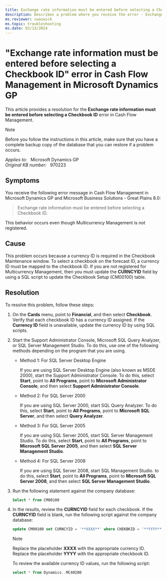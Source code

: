 ```yaml
---
title: Exchange rate information must be entered before selecting a Checkbook ID error in Cash Flow Management 
description: Describes a problem where you receive the error - Exchange rate information must be entered before selecting a Checkbook ID in Cash Flow Management in Microsoft Dynamics GP. A resolution is provided.
ms.reviewer: cwaswick
ms.topic: troubleshooting
ms.date: 03/13/2024
---
```

# "Exchange rate information must be entered before selecting a Checkbook ID" error in Cash Flow Management in Microsoft Dynamics GP

This article provides a resolution for the **Exchange rate information must be entered before selecting a Checkbook ID** error in Cash Flow Management.

> [!NOTE]
> Before you follow the instructions in this article, make sure that you have a complete backup copy of the database that you can restore if a problem occurs.

_Applies to:_ &nbsp; Microsoft Dynamics GP  
_Original KB number:_ &nbsp; 970223

## Symptoms

You receive the following error message in Cash Flow Management in Microsoft Dynamics GP and Microsoft Business Solutions - Great Plains 8.0:

> Exchange rate information must be entered before selecting a Checkbook ID.

This behavior occurs even though Multicurrency Management is not registered.

## Cause

This problem occurs because a currency ID is required in the Checkbook Maintenance window. To select a checkbook on the forecast ID, a currency ID must be mapped to the checkbook ID. If you are not registered for Multicurrency Management, then you must update the **CURNCYID** field by using a SQL script to update the Checkbook Setup (CM00100) table.

## Resolution

To resolve this problem, follow these steps:

1. On the **Cards** menu, point to **Financial**, and then select **Checkbook**. Verify that each checkbook ID has a currency ID assigned. If the **Currency ID** field is unavailable, update the currency ID by using SQL scripts.

2. Start the Support Administrator Console, Microsoft SQL Query Analyzer, or SQL Server Management Studio. To do this, use one of the following methods depending on the program that you are using.

    - Method 1: For SQL Server Desktop Engine

      If you are using SQL Server Desktop Engine (also known as MSDE 2000), start the Support Administrator Console. To do this, select **Start**, point to **All Programs**, point to **Microsoft Administrator Console**, and then select **Support Administrator Console**.

    - Method 2: For SQL Server 2000

      If you are using SQL Server 2000, start SQL Query Analyzer. To do this, select **Start**, point to **All Programs**, point to **Microsoft SQL Server**, and then select **Query Analyzer**.

    - Method 3: For SQL Server 2005

      If you are using SQL Server 2005, start SQL Server Management Studio. To do this, select **Start**, point to **All Programs**, point to **Microsoft SQL Server 2005**, and then select **SQL Server Management Studio**.

    - Method 4: For SQL Server 2008

      If you are using SQL Server 2008, start SQL Management Studio. to do this, select **Start**, point to **All Programs**, point to **Microsoft SQL Server 2008**, and then select **SQL Server Management Studio**.

3. Run the following statement against the company database:

    ```sql
    Select * from CM00100
    ```

4. In the results, review the **CURNCYID** field for each checkbook. If the **CURNCYID** field is blank, run the following script against the company database:

    ```sql
    update CM00100 set CURNCYID = '**XXXX**' where CHEKBKID = '**YYYY**'
    ```

    > [!NOTE]
    > Replace the placeholder **XXXX** with the appropriate currency ID. Replace the placeholder **YYYY** with the appropriate checkbook ID.

    To review the available currency ID values, run the following script:

    ```sql
    select * from Dynamics..MC40200
    ```
